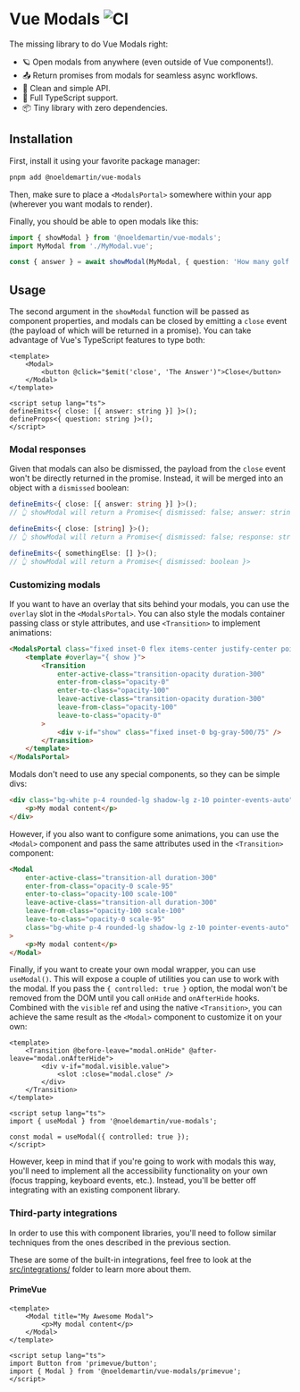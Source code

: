 # Vue Modals ![CI](https://github.com/NoelDeMartin/vue-modals/actions/workflows/ci.yml/badge.svg)

The missing library to do Vue Modals right:

- 🪐 Open modals from anywhere (even outside of Vue components!).
- 📤 Return promises from modals for seamless async workflows.
- 🧼 Clean and simple API.
- 🧙 Full TypeScript support.
- 📦 Tiny library with zero dependencies.

## Installation

First, install it using your favorite package manager:

```sh
pnpm add @noeldemartin/vue-modals
```

Then, make sure to place a `<ModalsPortal>` somewhere within your app (wherever you want modals to render).

Finally, you should be able to open modals like this:

```ts
import { showModal } from '@noeldemartin/vue-modals';
import MyModal from './MyModal.vue';

const { answer } = await showModal(MyModal, { question: 'How many golf balls fit into a Boeing 747?' });
```

## Usage

The second argument in the `showModal` function will be passed as component properties, and modals can be closed by emitting a `close` event (the payload of which will be returned in a promise). You can take advantage of Vue's TypeScript features to type both:

```vue
<template>
    <Modal>
        <button @click="$emit('close', 'The Answer')">Close</button>
    </Modal>
</template>

<script setup lang="ts">
defineEmits<{ close: [{ answer: string }] }>();
defineProps<{ question: string }>();
</script>
```

### Modal responses

Given that modals can also be dismissed, the payload from the `close` event won't be directly returned in the promise. Instead, it will be merged into an object with a `dismissed` boolean:

```ts
defineEmits<{ close: [{ answer: string }] }>();
// 👆 showModal will return a Promise<{ dismissed: false; answer: string } | { dismissed: true; answer?: undefined }>

defineEmits<{ close: [string] }>();
// 👆 showModal will return a Promise<{ dismissed: false; response: string } | { dismissed: true; response?: undefined }>

defineEmits<{ somethingElse: [] }>();
// 👆 showModal will return a Promise<{ dismissed: boolean }>
```

### Customizing modals

If you want to have an overlay that sits behind your modals, you can use the `overlay` slot in the `<ModalsPortal>`. You can also style the modals container passing class or style attributes, and use `<Transition>` to implement animations:

```html
<ModalsPortal class="fixed inset-0 flex items-center justify-center pointer-events-none">
    <template #overlay="{ show }">
        <Transition
            enter-active-class="transition-opacity duration-300"
            enter-from-class="opacity-0"
            enter-to-class="opacity-100"
            leave-active-class="transition-opacity duration-300"
            leave-from-class="opacity-100"
            leave-to-class="opacity-0"
        >
            <div v-if="show" class="fixed inset-0 bg-gray-500/75" />
        </Transition>
    </template>
</ModalsPortal>
```

Modals don't need to use any special components, so they can be simple divs:

```html
<div class="bg-white p-4 rounded-lg shadow-lg z-10 pointer-events-auto">
    <p>My modal content</p>
</div>
```

However, if you also want to configure some animations, you can use the `<Modal>` component and pass the same attributes used in the `<Transition>` component:

```html
<Modal
    enter-active-class="transition-all duration-300"
    enter-from-class="opacity-0 scale-95"
    enter-to-class="opacity-100 scale-100"
    leave-active-class="transition-all duration-300"
    leave-from-class="opacity-100 scale-100"
    leave-to-class="opacity-0 scale-95"
    class="bg-white p-4 rounded-lg shadow-lg z-10 pointer-events-auto"
>
    <p>My modal content</p>
</Modal>
```

Finally, if you want to create your own modal wrapper, you can use `useModal()`. This will expose a couple of utilities you can use to work with the modal. If you pass the `{ controlled: true }` option, the modal won't be removed from the DOM until you call `onHide` and `onAfterHide` hooks. Combined with the `visible` ref and using the native `<Transition>`, you can achieve the same result as the `<Modal>` component to customize it on your own:

```vue
<template>
    <Transition @before-leave="modal.onHide" @after-leave="modal.onAfterHide">
        <div v-if="modal.visible.value">
            <slot :close="modal.close" />
        </div>
    </Transition>
</template>

<script setup lang="ts">
import { useModal } from '@noeldemartin/vue-modals';

const modal = useModal({ controlled: true });
</script>
```

However, keep in mind that if you're going to work with modals this way, you'll need to implement all the accessibility functionality on your own (focus trapping, keyboard events, etc.). Instead, you'll be better off integrating with an existing component library.

### Third-party integrations

In order to use this with component libraries, you'll need to follow similar techniques from the ones described in the previous section.

These are some of the built-in integrations, feel free to look at the [src/integrations/](./src/integrations/) folder to learn more about them.

#### PrimeVue

```vue
<template>
    <Modal title="My Awesome Modal">
        <p>My modal content</p>
    </Modal>
</template>

<script setup lang="ts">
import Button from 'primevue/button';
import { Modal } from '@noeldemartin/vue-modals/primevue';
</script>
```

